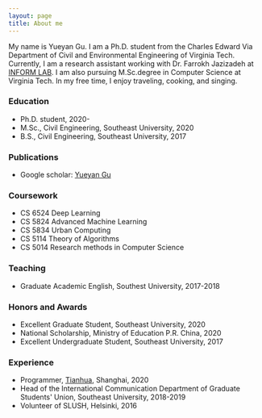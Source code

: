 ```yaml
---
layout: page
title: About me
---
```


My name is Yueyan Gu. I am a Ph.D. student from the Charles Edward Via Department of Civil and Environmental Engineering of Virginia Tech. Currently, I am a research assistant working with Dr. Farrokh Jazizadeh at [INFORM LAB](https://www.inform-lab.org/). I am also pursuing M.Sc.degree in Computer Science at Virginia Tech. In my free time, I enjoy traveling, cooking, and singing.

### Education
- Ph.D. student, 2020-
- M.Sc., Civil Engineering, Southeast University, 2020
- B.S., Civil Engineering, Southeast University, 2017
 
### Publications
- Google scholar: [Yueyan Gu](https://scholar.google.com/citations?user=caBd4w4AAAAJ&hl=en&oi=ao)


### Coursework
- CS 6524 Deep Learning
- CS 5824 Advanced Machine Learning
- CS 5834 Urban Computing
- CS 5114 Theory of Algorithms
- CS 5014 Research methods in Computer Science

### Teaching
- Graduate Academic English, Southest University, 2017-2018

### Honors and Awards
- Excellent Graduate Student, Southeast University, 2020
- National Scholarship, Ministry of Education P.R. China, 2020
- Excellent Undergraduate Student, Southeast University, 2017

### Experience
- Programmer, [Tianhua](https://www.thape.com/?locale=en), Shanghai, 2020
- Head of the International Communication Department of Graduate Students' Union, Southeast University, 2018-2019
- Volunteer of SLUSH, Helsinki, 2016
